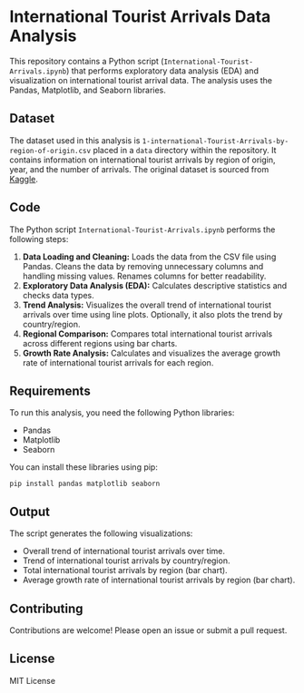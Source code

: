 # International Tourist Arrivals Data Analysis

This repository contains a Python script (`International-Tourist-Arrivals.ipynb`) that performs exploratory data analysis (EDA) and visualization on international tourist arrival data.  The analysis uses the Pandas, Matplotlib, and Seaborn libraries.

## Dataset

The dataset used in this analysis is `1-international-Tourist-Arrivals-by-region-of-origin.csv` placed in a `data` directory within the repository.  It contains information on international tourist arrivals by region of origin, year, and the number of arrivals.  The original dataset is sourced from [Kaggle](https://www.kaggle.com/datasets/imtkaggleteam/tourism).

## Code

The Python script `International-Tourist-Arrivals.ipynb` performs the following steps:

1. **Data Loading and Cleaning:** Loads the data from the CSV file using Pandas.  Cleans the data by removing unnecessary columns and handling missing values. Renames columns for better readability.
2. **Exploratory Data Analysis (EDA):** Calculates descriptive statistics and checks data types.
3. **Trend Analysis:** Visualizes the overall trend of international tourist arrivals over time using line plots.  Optionally, it also plots the trend by country/region.
4. **Regional Comparison:** Compares total international tourist arrivals across different regions using bar charts.
5. **Growth Rate Analysis:** Calculates and visualizes the average growth rate of international tourist arrivals for each region.

## Requirements

To run this analysis, you need the following Python libraries:

* Pandas
* Matplotlib
* Seaborn

You can install these libraries using pip:

```
pip install pandas matplotlib seaborn
```

## Output
The script generates the following visualizations:

- Overall trend of international tourist arrivals over time.
- Trend of international tourist arrivals by country/region.
- Total international tourist arrivals by region (bar chart).
- Average growth rate of international tourist arrivals by region (bar chart).


## Contributing
Contributions are welcome!  Please open an issue or submit a pull request.

## License
MIT License


